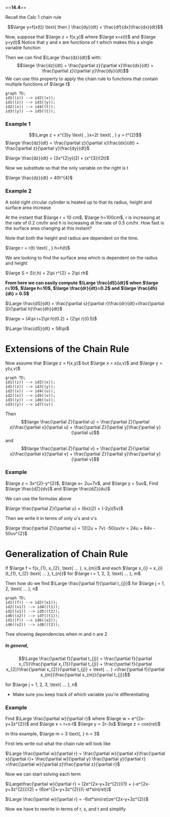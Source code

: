 ==**14.4**==

Recall the Calc 1 chain rule

$$\large y=f(x(t)) \text{ then } \frac{dy}{dt} = \frac{df}{dx}\frac{dx}{dt}$$

Now, suppose that $\large z = f(x,y)$ where $\large x=x(t)$ and $\large y=y(t)$
Notice that y and x are functions of t which makes this a single variable function

Then we can find $\Large \frac{dz}{dt}$ with:
$$\large \frac{dz}{dt} = \frac{\partial z}{\partial x}\frac{dx}{dt} + \frac{\partial z}{\partial y}\frac{dy}{dt}$$
We can use this property to apply the chain rule to functions that contain multiple functions of $\large t$ 

```mermaid
graph TD;
id1((z)) --> id2((x));
id1((z)) --> id3((y));
id2((x)) --> id4((t));
id3((y)) --> id5((t));

```


### Example 1

$$\Large z = x^{3}y \text{ , }x=2t \text{ , } y = t^{2}$$
$\large \frac{dz}{dt} = \frac{\partial z}{\partial x}\frac{dx}{dt} + \frac{\partial z}{\partial y}\frac{dy}{dt}$

$\large \frac{dz}{dt} = (3x^{2}y)(2) + (x^{3})(2t)$

Now we substitute so that the only variable on the right is t

$\large \frac{dz}{dt} = 40t^{4}$

### Example 2

A solid right circular cylinder is heated up to that its radius, height and surface area increase

At the instant that $\large r = 10 cm$, $\large h=100cm$, r is increasing at the rate of 0.2 cm/hr and h is increasing at the rate of 0.5 cm/hr. How fast is the surface area changing at this instant?

Note that both the height and radius are dependent on the time.

$\large r = r(t) \text{ , } h=h(t)$ 

We are looking to find the surface area which is dependent on the radius and height

$\large S = S(r,h) = 2\pi r^{2} + 2\pi rh$ 

**From here we can easily compute $\Large \frac{dS}{dt}$ when $\large r=10$, $\large h=10$, $\large \frac{dr}{dt}=0.2$ and $\large \frac{dh}{dt} = 0.5$**

$\Large \frac{dS}{dt} = \frac{\partial s}{\partial r}\frac{dr}{dt}+\frac{\partial S}{\partial h}\frac{dh}{dt}$

$\large = (4\pi r+2\pi h)(0.2) + (2\pi r)(0.5)$

$\Large \frac{dS}{dt} = 58\pi$



# Extensions of the Chain Rule

Now assume that $\large z = f(x,y)$ but $\large x = x(u,v)$ and $\large y = y(u,v)$

```mermaid
graph TD;
id1((z)) --> id2((x));
id1((z)) --> id3((y));
id2((x)) --> id4((u));
id2((x)) --> id5((v));
id3((y)) --> id6((u));
id3((y)) --> id7((v))

```

Then $$\large \frac{\partial Z}{\partial u} = \frac{\partial Z}{\partial x}\frac{\partial x}{\partial u} + \frac{\partial Z}{\partial y}\frac{\partial y}{\partial u}$$
and $$\large \frac{\partial Z}{\partial v} = \frac{\partial Z}{\partial x}\frac{\partial x}{\partial v} + \frac{\partial Z}{\partial y}\frac{\partial y}{\partial v}$$
### Example

$\large z = 3x^{2}-y^{2}$, $\large x= 2u+7v$, and $\large y = 5uv$, 
Find $\large \frac{dZ}{dv}$ and $\large \frac{dZ}{du}$

We can use the formulas above

$\large \frac{\partial Z}{\partial u} = (6x)(2) + (-2y)(5v)$

Then we write it in terms of only u's and v's

$\large \frac{\partial Z}{\partial u} = 12(2u + 7v) -50(uv)v = 24u + 84v - 50uv^{2}$


# Generalization of Chain Rule

If $\large f = f(x_{1}, x_{2}, \text{ ... }, x_{m})$ and each $\large x_{i} = x_{i}(t_{1}, t_{2} \text{ ... }, t_{n})$
for $\large i = 1, 2, 3, \text{ ... }, m$

Then how do we find $\Large \frac{\partial f}{\partial t_{j}}$ for $\large j = 1, 2, \text{ ... }, n$
```mermaid
graph TD;
id1((f)) --> id2((x1));
id2((x1)) --> id4((t1));
id2((x1)) --> id5((t2));
id6((x2)) --> id7((t1));
id1((f)) --> id6((x2));
id6((x2)) --> id8((t2));
```
Tree showing dependencies when m and n are 2

##### In general,

$$\Large \frac{\partial f}{\partial t_{j}} = \frac{\partial f}{\partial x_{1}}\frac{\partial x_{1}}{\partial t_{j}} + \frac{\partial f}{\partial x_{2}}\frac{\partial x_{2}}{\partial t_{j}} + \text{ ... } +\frac{\partial f}{\partial x_{m}}\frac{\partial x_{m}}{\partial t_{j}}$$

for $\large j = 1, 2, 3, \text{ ... }, n$

- Make sure you keep track of which variable you're differentiating

### Example

Find $\Large \frac{\partial w}{\partial r}$ where $\large w = e^{2x-y+3z^{2}}$ and
$\large x = r+s-t$
$\large y = 2r-3s$
$\large z = cos(rst)$

In this example, $\large m = 3 \text{, } n = 3$

First lets write out what the chain rule will look like

$\Large \frac{\partial w}{\partial r} = \frac{\partial w}{\partial x}\frac{\partial x}{\partial r}+ \frac{\partial w}{\partial y} \frac{\partial y}{\partial r} +\frac{\partial w}{\partial z}\frac{\partial z}{\partial r}$

Now we can start solving each term

$\Large\frac{\partial w}{\partial r} = (2e^{2x-y+3z^{2}})(1) + (-e^{2x-y+3z^{2}})(2) + (6ze^{2x-y+3z^{2}})(-st*sin(rst))$

$\Large \frac{\partial w}{\partial r} = -6st*sin(rst)ze^{2x-y+3z^{2}}$

Now we have to rewrite in terms of r, s, and t and simplify



